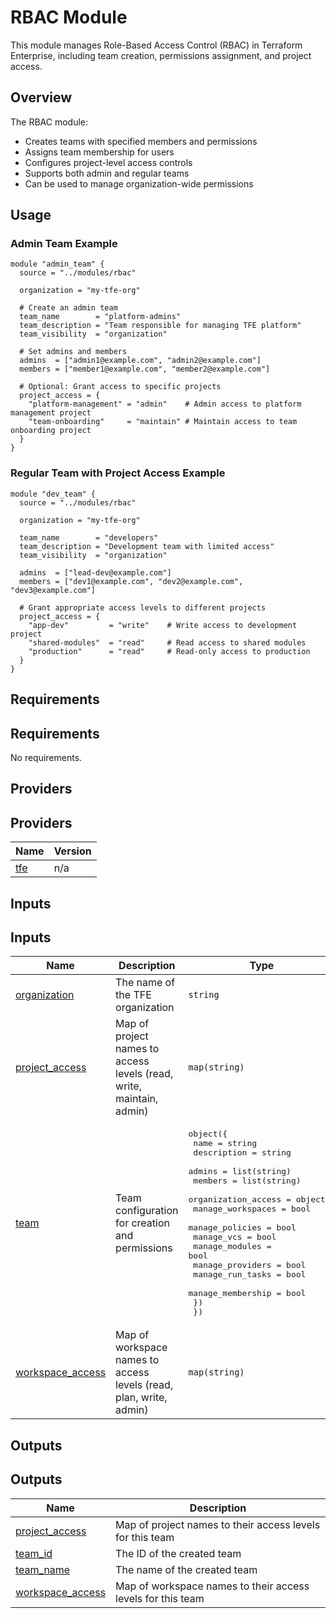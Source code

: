 # RBAC Module

This module manages Role-Based Access Control (RBAC) in Terraform Enterprise, including team creation, permissions assignment, and project access.

## Overview

The RBAC module:

- Creates teams with specified members and permissions
- Assigns team membership for users
- Configures project-level access controls
- Supports both admin and regular teams
- Can be used to manage organization-wide permissions

## Usage

### Admin Team Example

```hcl
module "admin_team" {
  source = "../modules/rbac"
  
  organization = "my-tfe-org"
  
  # Create an admin team
  team_name        = "platform-admins"
  team_description = "Team responsible for managing TFE platform"
  team_visibility  = "organization"
  
  # Set admins and members
  admins  = ["admin1@example.com", "admin2@example.com"] 
  members = ["member1@example.com", "member2@example.com"]
  
  # Optional: Grant access to specific projects
  project_access = {
    "platform-management" = "admin"    # Admin access to platform management project
    "team-onboarding"     = "maintain" # Maintain access to team onboarding project
  }
}
```

### Regular Team with Project Access Example

```hcl
module "dev_team" {
  source = "../modules/rbac"
  
  organization = "my-tfe-org"
  
  team_name        = "developers"
  team_description = "Development team with limited access"
  team_visibility  = "organization"
  
  admins  = ["lead-dev@example.com"]
  members = ["dev1@example.com", "dev2@example.com", "dev3@example.com"]
  
  # Grant appropriate access levels to different projects
  project_access = {
    "app-dev"         = "write"    # Write access to development project
    "shared-modules"  = "read"     # Read access to shared modules
    "production"      = "read"     # Read-only access to production
  }
}
```

## Requirements

## Requirements

No requirements.

## Providers

## Providers

| Name | Version |
|------|---------|
| <a name="provider_tfe"></a> [tfe](#provider\_tfe) | n/a |

## Inputs

## Inputs

| Name | Description | Type | Default | Required |
|------|-------------|------|---------|:--------:|
| <a name="input_organization"></a> [organization](#input\_organization) | The name of the TFE organization | `string` | n/a | yes |
| <a name="input_project_access"></a> [project\_access](#input\_project\_access) | Map of project names to access levels (read, write, maintain, admin) | `map(string)` | `{}` | no |
| <a name="input_team"></a> [team](#input\_team) | Team configuration for creation and permissions | <pre>object({<br/>    name        = string<br/>    description = string<br/>    admins      = list(string)<br/>    members     = list(string)<br/>    organization_access = object({<br/>      manage_workspaces = bool<br/>      manage_policies   = bool<br/>      manage_vcs        = bool<br/>      manage_modules    = bool<br/>      manage_providers  = bool<br/>      manage_run_tasks  = bool<br/>      manage_membership = bool<br/>    })<br/>  })</pre> | n/a | yes |
| <a name="input_workspace_access"></a> [workspace\_access](#input\_workspace\_access) | Map of workspace names to access levels (read, plan, write, admin) | `map(string)` | `{}` | no |

## Outputs

## Outputs

| Name | Description |
|------|-------------|
| <a name="output_project_access"></a> [project\_access](#output\_project\_access) | Map of project names to their access levels for this team |
| <a name="output_team_id"></a> [team\_id](#output\_team\_id) | The ID of the created team |
| <a name="output_team_name"></a> [team\_name](#output\_team\_name) | The name of the created team |
| <a name="output_workspace_access"></a> [workspace\_access](#output\_workspace\_access) | Map of workspace names to their access levels for this team | 
